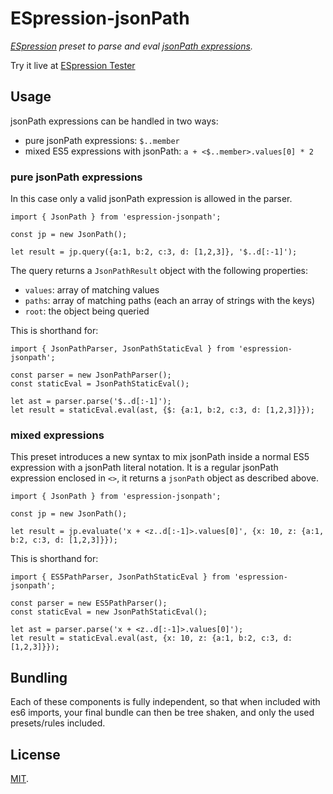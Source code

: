 # ESpression-jsonPath

_[ESpression](https://github.com/ianchi/espression) preset to parse and eval [jsonPath expressions](http://goessner.net/articles/JsonPath/index.html#e2)._

Try it live at [ESpression Tester](https://ianchi.github.io/ESpression-tester/)

## Usage

jsonPath expressions can be handled in two ways:

- pure jsonPath expressions: `$..member`
- mixed ES5 expressions with jsonPath: `a + <$..member>.values[0] * 2`

### pure jsonPath expressions

In this case only a valid jsonPath expression is allowed in the parser.

```
import { JsonPath } from 'espression-jsonpath';

const jp = new JsonPath();

let result = jp.query({a:1, b:2, c:3, d: [1,2,3]}, '$..d[:-1]');
```

The query returns a `JsonPathResult` object with the following properties:

- `values`: array of matching values
- `paths`: array of matching paths (each an array of strings with the keys)
- `root`: the object being queried

This is shorthand for:

```
import { JsonPathParser, JsonPathStaticEval } from 'espression-jsonpath';

const parser = new JsonPathParser();
const staticEval = JsonPathStaticEval();

let ast = parser.parse('$..d[:-1]');
let result = staticEval.eval(ast, {$: {a:1, b:2, c:3, d: [1,2,3]}});
```

### mixed expressions

This preset introduces a new syntax to mix jsonPath inside a normal ES5 expression with a jsonPath literal notation. It is a regular jsonPath expression enclosed in `<>`, it returns a `jsonPath` object as described above.

```
import { JsonPath } from 'espression-jsonpath';

const jp = new JsonPath();

let result = jp.evaluate('x + <z..d[:-1]>.values[0]', {x: 10, z: {a:1, b:2, c:3, d: [1,2,3]}});
```

This is shorthand for:

```
import { ES5PathParser, JsonPathStaticEval } from 'espression-jsonpath';

const parser = new ES5PathParser();
const staticEval = new JsonPathStaticEval();

let ast = parser.parse('x + <z..d[:-1]>.values[0]');
let result = staticEval.eval(ast, {x: 10, z: {a:1, b:2, c:3, d: [1,2,3]}});
```

## Bundling

Each of these components is fully independent, so that when included with es6 imports, your final bundle can then be tree shaken, and only the used presets/rules included.

## License

[MIT](LICENSE).
